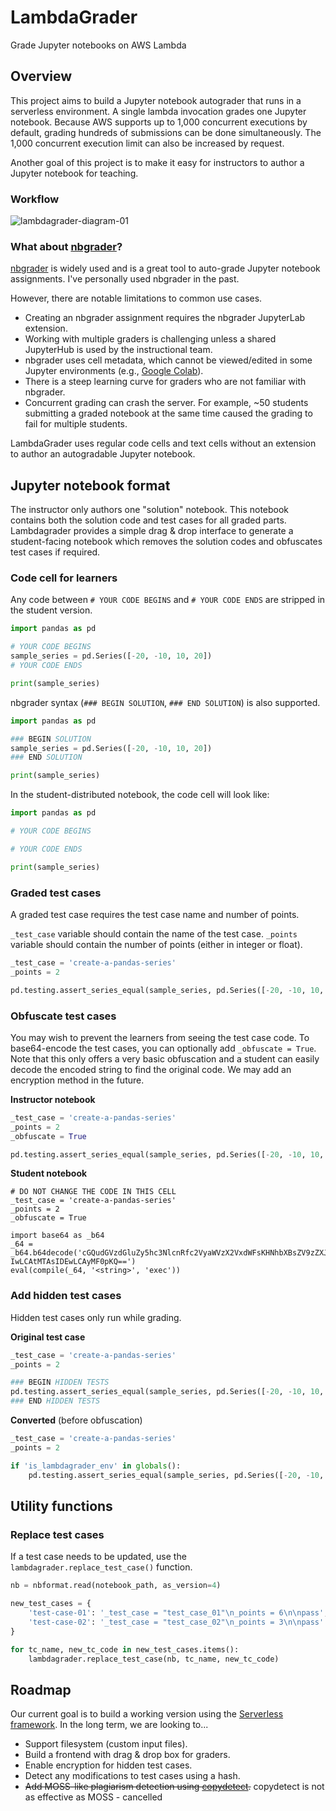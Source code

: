 # LambdaGrader

Grade Jupyter notebooks on AWS Lambda

## Overview

This project aims to build a Jupyter notebook autograder that runs in a serverless environment. A single lambda invocation grades one Jupyter notebook.
Because AWS supports up to 1,000 concurrent executions by default, grading hundreds of submissions can be done simultaneously. 
The 1,000 concurrent execution limit can also be increased by request.

Another goal of this project is to make it easy for instructors to author a Jupyter notebook for teaching. 

### Workflow

![lambdagrader-diagram-01](https://user-images.githubusercontent.com/1064036/217484470-ab7406ce-bc0b-46a5-bbb2-17bb5fa8a2c7.png)

### What about [nbgrader](https://github.com/jupyter/nbgrader)?

[nbgrader](https://github.com/jupyter/nbgrader) is widely used and is a great tool to auto-grade Jupyter notebook assignments. 
I've personally used nbgrader in the past.

However, there are notable limitations to common use cases.

- Creating an nbgrader assignment requires the nbgrader JupyterLab extension.
- Working with multiple graders is challenging unless a shared JupyterHub is used by the instructional team.
- nbgrader uses cell metadata, which cannot be viewed/edited in some Jupyter environments (e.g., [Google Colab](https://colab.research.google.com/)).
- There is a steep learning curve for graders who are not familiar with nbgrader.
- Concurrent grading can crash the server. For example, ~50 students submitting a graded notebook at the same time caused the grading to fail for multiple students.

LambdaGrader uses regular code cells and text cells without an extension to author an autogradable Jupyter notebook.

## Jupyter notebook format

The instructor only authors one "solution" notebook. This notebook contains both the solution code and test cases for all graded parts. Lambdagrader provides a simple drag & drop interface to generate a student-facing notebook which removes the solution codes and obfuscates test cases if required.

### Code cell for learners

Any code between `# YOUR CODE BEGINS` and `# YOUR CODE ENDS` are stripped in the student version.

```python
import pandas as pd

# YOUR CODE BEGINS
sample_series = pd.Series([-20, -10, 10, 20])
# YOUR CODE ENDS

print(sample_series)
```

nbgrader syntax (`### BEGIN SOLUTION`, `### END SOLUTION`) is also supported.

```python
import pandas as pd

### BEGIN SOLUTION
sample_series = pd.Series([-20, -10, 10, 20])
### END SOLUTION

print(sample_series)
```

In the student-distributed notebook, the code cell will look like:

```python
import pandas as pd

# YOUR CODE BEGINS

# YOUR CODE ENDS

print(sample_series)
```

### Graded test cases

A graded test case requires the test case name and number of points.

`_test_case` variable should contain the name of the test case.
`_points` variable should contain the number of points (either in integer or float).

```python
_test_case = 'create-a-pandas-series'
_points = 2

pd.testing.assert_series_equal(sample_series, pd.Series([-20, -10, 10, 20]))
```

### Obfuscate test cases

You may wish to prevent the learners from seeing the test case code. To base64-encode the test cases, you can optionally add `_obfuscate = True`.
Note that this only offers a very basic obfuscation and a student can easily decode the encoded string to find the original code.
We may add an encryption method in the future.

**Instructor notebook**

```python
_test_case = 'create-a-pandas-series'
_points = 2
_obfuscate = True

pd.testing.assert_series_equal(sample_series, pd.Series([-20, -10, 10, 20]))
```

**Student notebook**

```
# DO NOT CHANGE THE CODE IN THIS CELL
_test_case = 'create-a-pandas-series'
_points = 2
_obfuscate = True

import base64 as _b64
_64 = _b64.b64decode('cGQudGVzdGluZy5hc3NlcnRfc2VyaWVzX2VxdWFsKHNhbXBsZV9zZXJpZXMsIHBkLlNlcmllcyhbLT\
IwLCAtMTAsIDEwLCAyMF0pKQ==')
eval(compile(_64, '<string>', 'exec'))
```

### Add hidden test cases

Hidden test cases only run while grading.

**Original test case**

```python
_test_case = 'create-a-pandas-series'
_points = 2

### BEGIN HIDDEN TESTS
pd.testing.assert_series_equal(sample_series, pd.Series([-20, -10, 10, 20]))
### END HIDDEN TESTS
```

**Converted** (before obfuscation)

```python
_test_case = 'create-a-pandas-series'
_points = 2

if 'is_lambdagrader_env' in globals():
    pd.testing.assert_series_equal(sample_series, pd.Series([-20, -10, 10, 20]))
```

## Utility functions

### Replace test cases

If a test case needs to be updated, use the `lambdagrader.replace_test_case()` function.

```python
nb = nbformat.read(notebook_path, as_version=4)

new_test_cases = {
    'test-case-01': '_test_case = "test_case_01"\n_points = 6\n\npass',
    'test-case-02': '_test_case = "test_case_02"\n_points = 3\n\npass'
}

for tc_name, new_tc_code in new_test_cases.items():
    lambdagrader.replace_test_case(nb, tc_name, new_tc_code)
```

## Roadmap

Our current goal is to build a working version using the [Serverless framework](https://www.serverless.com/). In the long term, we are looking to...

- Support filesystem (custom input files).
- Build a frontend with drag & drop box for graders.
- Enable encryption for hidden test cases.
- Detect any modifications to test cases using a hash.
- ~~Add MOSS-like plagiarism detection using [copydetect](https://github.com/blingenf/copydetect).~~ copydetect is not as effective as MOSS - cancelled
